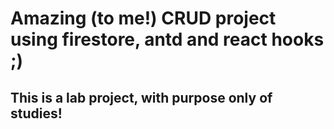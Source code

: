 # Amazing (to me!) CRUD project using firestore, antd and react hooks ;)

## This is a lab project, with purpose only of studies!
